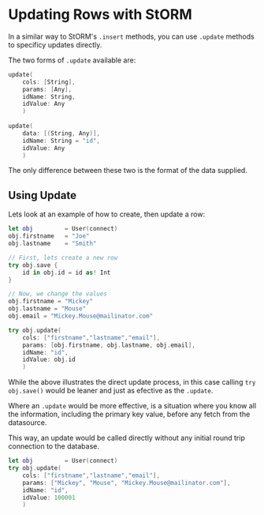 # Updating Rows with StORM

In a similar way to StORM's `.insert` methods, you can use `.update` methods to specificy updates directly.

The two forms of `.update` available are:

``` swift
update(
	cols: [String], 
	params: [Any], 
	idName: String, 
	idValue: Any
	)
	
update(
	data: [(String, Any)], 
	idName: String = "id", 
	idValue: Any
	)
```

The only difference between these two is the format of the data supplied.

## Using Update

Lets look at an example of how to create, then update a row:

``` swift
let obj 		= User(connect)
obj.firstname 	= "Joe"
obj.lastname 	= "Smith"

// First, lets create a new row
try obj.save {
	id in obj.id = id as! Int
}

// Now, we change the values
obj.firstname = "Mickey"
obj.lastname = "Mouse"
obj.email = "Mickey.Mouse@mailinator.com"

try obj.update(
	cols: ["firstname","lastname","email"], 
	params: [obj.firstname, obj.lastname, obj.email], 
	idName: "id",
	idValue: obj.id
	)
```

While the above illustrates the direct update process, in this case calling `try obj.save()` would be leaner and just as efective as the `.update`.

Where an `.update` would be more effective, is a situation where you know all the information, including the primary key value, before any fetch from the datasource.

This way, an update would be called directly without any initial round trip connection to the database.

``` swift
let obj 		= User(connect)
try obj.update(
	cols: ["firstname","lastname","email"], 
	params: ["Mickey", "Mouse", "Mickey.Mouse@mailinator.com"], 
	idName: "id",
	idValue: 100001
	)

```
